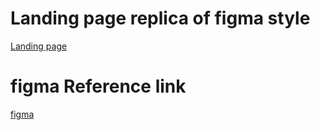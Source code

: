 # Landing page replica of figma style

[Landing page](https://creative-platypus-af5837.netlify.app/)

# figma Reference link

[figma](https://www.figma.com/community/file/1145991068621514311)

